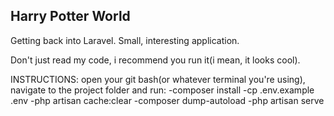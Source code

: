 Harry Potter World
-------------------
Getting back into Laravel. Small, interesting application.

Don't just read my code, i recommend you run it(i mean, it looks cool).


INSTRUCTIONS: open your git bash(or whatever terminal you're using), navigate to the project folder and run:
-composer install
-cp .env.example .env
-php artisan cache:clear
-composer dump-autoload
-php artisan serve